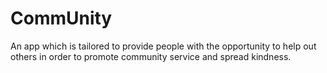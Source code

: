 # CommUnity
An app which is tailored to provide people with the opportunity to help out others in order to promote community service and spread kindness.
